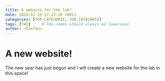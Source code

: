 ```yaml
---
title: A website for the lab!
date: 2024-01-16 17:23:20 +0011
categories: [TOP_CATEGORIE, SUB_CATEGORIE]
tags: [TAG]     # TAG names should always be lowercase
author: <Stefan>
---
```


# A new website!

The new year has just begun and I will create a new website for the lab in this space!
